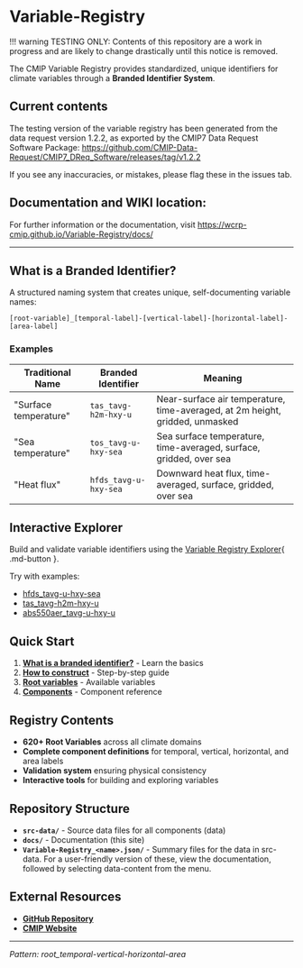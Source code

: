 # Variable-Registry
!!! warning TESTING ONLY: 
    Contents of this repository are a work in progress and are likely to change drastically until this notice is removed. 

The CMIP Variable Registry provides standardized, unique identifiers for climate variables through a **Branded Identifier System**.


## Current contents
The testing version of the variable registry has been generated from the data request version 1.2.2, as exported by the CMIP7 Data Request Software Package: https://github.com/CMIP-Data-Request/CMIP7_DReq_Software/releases/tag/v1.2.2

If you see any inaccuracies, or mistakes, please flag these in the issues tab. 

## Documentation and WIKI location:
For further information or the documentation, visit https://wcrp-cmip.github.io/Variable-Registry/docs/

--- 


## What is a Branded Identifier?

A structured naming system that creates unique, self-documenting variable names:

```
[root-variable]_[temporal-label]-[vertical-label]-[horizontal-label]-[area-label]
```

### Examples

| Traditional Name | Branded Identifier | Meaning |
|------------------|-------------------|---------|
| "Surface temperature" | `tas_tavg-h2m-hxy-u` | Near-surface air temperature, time-averaged, at 2m height, gridded, unmasked |
| "Sea temperature" | `tos_tavg-u-hxy-sea` | Sea surface temperature, time-averaged, surface, gridded, over sea |
| "Heat flux" | `hfds_tavg-u-hxy-sea` | Downward heat flux, time-averaged, surface, gridded, over sea |

## Interactive Explorer

Build and validate variable identifiers using the 
[Variable Registry Explorer](web/branded-variable-builder.html){ .md-button }.


Try with examples:
- [hfds_tavg-u-hxy-sea](web/branded-variable-builder.html?branding=hfds_tavg-u-hxy-sea)
- [tas_tavg-h2m-hxy-u](web/branded-variable-builder.html?branding=tas_tavg-h2m-hxy-u)
- [abs550aer_tavg-u-hxy-u](web/branded-variable-builder.html?branding=abs550aer_tavg-u-hxy-u)

## Quick Start

1. **[What is a branded identifier?](branded-identifier/01-what-is-branded-identifier.md)** - Learn the basics
2. **[How to construct](branded-identifier/02_How%20to%20Construct/01_general_structure.md)** - Step-by-step guide  
3. **[Root variables](branded-identifier/05-root-variables.md)** - Available variables
4. **[Components](branded-identifier/08_components/)** - Component reference

## Registry Contents

- **620+ Root Variables** across all climate domains
- **Complete component definitions** for temporal, vertical, horizontal, and area labels
- **Validation system** ensuring physical consistency
- **Interactive tools** for building and exploring variables

## Repository Structure

- **`src-data/`** - Source data files for all components (data)
- **`docs/`** - Documentation (this site) 
- **`Variable-Registry_<name>.json/`** - Summary files for the data in src-data. For a user-friendly version of these, view the documentation, followed by selecting data-content from the menu. 

## External Resources

- **[GitHub Repository](https://github.com/WCRP-CMIP/Variable-Registry)**
- **[CMIP Website](https://www.wcrp-cmip.org)**

---

*Pattern: root_temporal-vertical-horizontal-area*
